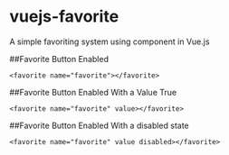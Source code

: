 # vuejs-favorite
A simple favoriting system using component in Vue.js



##Favorite Button Enabled
```
<favorite name="favorite"></favorite>
```


##Favorite Button Enabled With a Value True
```
<favorite name="favorite" value></favorite>
```


##Favorite Button Enabled With a disabled state
```
<favorite name="favorite" value disabled></favorite>
```
